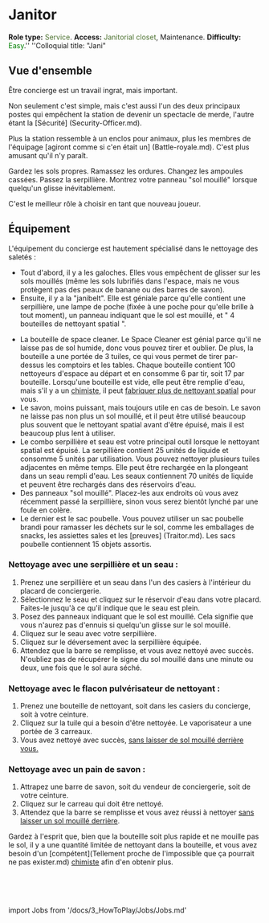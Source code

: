 # Janitor
**Role type:** <font color= "#4e7331">Service</font>. **Access:** <font color="#4e7331">Janitorial closet</font>, Maintenance. **Difficulty:** <font color="Green">Easy</font>.'' ''Colloquial title: "Jani"


## Vue d'ensemble

Être concierge est un travail ingrat, mais important.

Non seulement c'est simple, mais c'est aussi l'un des deux principaux postes qui empêchent la station de devenir un spectacle de merde, l'autre étant la [Sécurité] (Security-Officer.md).

Plus la station ressemble à un enclos pour animaux, plus les membres de l'équipage [agiront comme si c'en était un] (Battle-royale.md).
C'est plus amusant qu'il n'y paraît.

Gardez les sols propres. Ramassez les ordures.
Changez les ampoules cassées. Passez la serpillière.
 Montrez votre panneau "sol mouillé" lorsque quelqu'un glisse inévitablement.

C'est le meilleur rôle à choisir en tant que nouveau joueur.

## Équipement

L'équipement du concierge est hautement spécialisé dans le nettoyage des saletés :

- Tout d'abord, il y a les galoches. Elles vous empêchent de glisser sur les sols mouillés (même les sols lubrifiés dans l'espace, mais ne vous protègent pas des peaux de banane ou des barres de savon).
- Ensuite, il y a la "janibelt". Elle est géniale parce qu'elle contient une serpillière, une lampe de poche (fixée à une poche pour qu'elle brille à tout moment), un panneau indiquant que le sol est mouillé, et " 4 bouteilles de nettoyant spatial ".

* La bouteille de space cleaner. Le Space Cleaner est génial parce qu'il ne laisse pas de sol humide, donc vous pouvez tirer et oublier. De plus, la bouteille a une portée de 3 tuiles, ce qui vous permet de tirer par-dessus les comptoirs et les tables. Chaque bouteille contient 100 nettoyeurs d'espace au départ et en consomme 6 par tir, soit 17 par bouteille. Lorsqu'une bouteille est vide, elle peut être remplie d'eau, mais s'il y a un [chimiste](\3_HowToPlay\jobs\Medical_roles\Chemist.md), il peut [fabriquer plus de nettoyant spatial](\3_HowToPlay\Guides\Medical_guides\Chemistry.md) pour vous.
* Le savon, moins puissant, mais toujours utile en cas de besoin. Le savon ne laisse pas non plus un sol mouillé, et il peut être utilisé beaucoup plus souvent que le nettoyant spatial avant d'être épuisé, mais il est beaucoup plus lent à utiliser.
* Le combo serpillière et seau est votre principal outil lorsque le nettoyant spatial est épuisé. La serpillière contient 25 unités de liquide et consomme 5 unités par utilisation. Vous pouvez nettoyer plusieurs tuiles adjacentes en même temps. Elle peut être rechargée en la plongeant dans un seau rempli d'eau. Les seaux contiennent 70 unités de liquide et peuvent être rechargés dans des réservoirs d'eau.
* Des panneaux "sol mouillé". Placez-les aux endroits où vous avez récemment passé la serpillière, sinon vous serez bientôt lynché par une foule en colère.
* Le dernier est le sac poubelle. Vous pouvez utiliser un sac poubelle brandi pour ramasser les déchets sur le sol, comme les emballages de snacks, les assiettes sales et les [preuves] (Traitor.md). Les sacs poubelle contiennent 15 objets assortis.

### Nettoyage avec une serpillière et un seau :

1. Prenez une serpillière et un seau dans l'un des casiers à l'intérieur du placard de conciergerie.
2. Sélectionnez le seau et cliquez sur le réservoir d'eau dans votre placard. Faites-le jusqu'à ce qu'il indique que le seau est plein.
4. Posez des panneaux indiquant que le sol est mouillé. Cela signifie que vous n'aurez pas d'ennuis si quelqu'un glisse sur le sol mouillé.
5. Cliquez sur le seau avec votre serpillière.
6. Cliquez sur le déversement avec la serpillière équipée.
7. Attendez que la barre se remplisse, et vous avez nettoyé avec succès. N'oubliez pas de récupérer le signe du sol mouillé dans une minute ou deux, une fois que le sol aura séché.

### Nettoyage avec le flacon pulvérisateur de nettoyant :

1. Prenez une bouteille de nettoyant, soit dans les casiers du concierge, soit à votre ceinture.
2. Cliquez sur la tuile qui a besoin d'être nettoyée. Le vaporisateur a une portée de 3 carreaux.
4. Vous avez nettoyé avec succès, <u>sans laisser de sol mouillé derrière vous.</u>


### Nettoyage avec un pain de savon :

1. Attrapez une barre de savon, soit du vendeur de conciergerie, soit de votre ceinture.
2. Cliquez sur le carreau qui doit être nettoyé.
3. Attendez que la barre se remplisse et vous avez réussi à nettoyer <u>sans laisser un sol mouillé derrière</u>.


Gardez à l'esprit que, bien que la bouteille soit plus rapide et ne mouille pas le sol, il y a une quantité limitée de nettoyant dans la bouteille, et vous avez besoin d'un [compétent](Tellement proche de l'impossible que ça pourrait ne pas exister.md) [chimiste](\3_HowToPlay\jobs\Medical_roles\Chemist.md) afin d'en obtenir plus.

  <br/>
<br/>
<br/>

import Jobs from '/docs/3_HowToPlay/Jobs/Jobs.md'

<Jobs />

